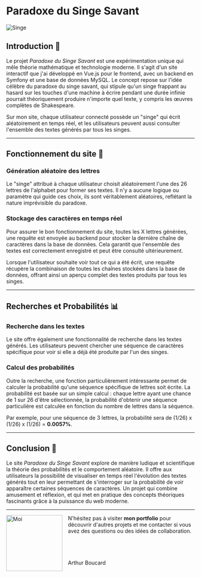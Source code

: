 # Paradoxe du Singe Savant

<img src="../images/markdown/monkey.gif" alt="Singe" class="gif-monkey" />

## Introduction 🐒

Le projet *Paradoxe du Singe Savant* est une expérimentation unique qui mêle théorie mathématique et technologie moderne. Il s'agit d'un site interactif que j'ai développé en Vue.js pour le frontend, avec un backend en Symfony et une base de données MySQL. Le concept repose sur l'idée célèbre du paradoxe du singe savant, qui stipule qu'un singe frappant au hasard sur les touches d'une machine à écrire pendant une durée infinie pourrait théoriquement produire n'importe quel texte, y compris les œuvres complètes de Shakespeare.

Sur mon site, chaque utilisateur connecté possède un "singe" qui écrit aléatoirement en temps réel, et les utilisateurs peuvent aussi consulter l'ensemble des textes générés par tous les singes.

---

## Fonctionnement du site 🔧

### Génération aléatoire des lettres
Le "singe" attribué à chaque utilisateur choisit aléatoirement l'une des 26 lettres de l'alphabet pour former ses textes. Il n'y a aucune logique ou paramètre qui guide ces choix, ils sont véritablement aléatoires, reflétant la nature imprévisible du paradoxe.

### Stockage des caractères en temps réel
Pour assurer le bon fonctionnement du site, toutes les X lettres générées, une requête est envoyée au backend pour stocker la dernière chaîne de caractères dans la base de données. Cela garantit que l'ensemble des textes est correctement enregistré et peut être consulté ultérieurement.

Lorsque l'utilisateur souhaite voir tout ce qui a été écrit, une requête récupère la combinaison de toutes les chaînes stockées dans la base de données, offrant ainsi un aperçu complet des textes produits par tous les singes.

---

## Recherches et Probabilités 📊

### Recherche dans les textes
Le site offre également une fonctionnalité de recherche dans les textes générés. Les utilisateurs peuvent chercher une séquence de caractères spécifique pour voir si elle a déjà été produite par l'un des singes.

### Calcul des probabilités
Outre la recherche, une fonction particulièrement intéressante permet de calculer la probabilité qu'une séquence spécifique de lettres soit écrite. La probabilité est basée sur un simple calcul : chaque lettre ayant une chance de 1 sur 26 d'être sélectionnée, la probabilité d'obtenir une séquence particulière est calculée en fonction du nombre de lettres dans la séquence.

Par exemple, pour une séquence de 3 lettres, la probabilité sera de (1/26) x (1/26) x (1/26) = **0.0057%**.

---

## Conclusion 🎉

Le site *Paradoxe du Singe Savant* explore de manière ludique et scientifique la théorie des probabilités et le comportement aléatoire. Il offre aux utilisateurs la possibilité de visualiser en temps réel l'évolution des textes générés tout en leur permettant de s'interroger sur la probabilité de voir apparaître certaines séquences de caractères. Un projet qui combine amusement et réflexion, et qui met en pratique des concepts théoriques fascinants grâce à la puissance du web moderne.

---

<div style="display: flex; align-items: flex-start;">
  <img src="../images/markdown/me.png" alt="Moi" style="width: 150px; margin-right: 15px;">
  <div style="display: flex; flex-direction: column; justify-content: space-between;">
    <p style="margin: 0;">N'hésitez pas à visiter <b>mon portfolio</b> pour découvrir d'autres projets et me contacter si vous avez des questions ou des idées de collaboration.</p>
    <br><br><br><br>
    <p style="margin: 0;">Arthur Boucard</p>
  </div>
</div>
